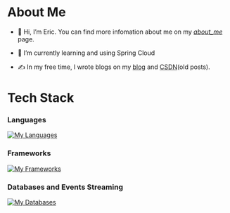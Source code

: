 <!---
PearlyWave/PearlyWave is a ✨ special ✨ repository because its `README.md` (this file) appears on your GitHub profile.
You can click the Preview link to take a look at your changes.
--->
# About Me
- 👋 Hi, I’m Eric. You can find more infomation about me on my [_about_me_ ](https://ericji.hashnode.dev/about-me)page.
<!-- - 👀 I’m interested in ... -->
- 🌱 I’m currently learning and using Spring Cloud
<!-- - 💞️ I’m looking to collaborate on ... -->
<!-- - 📫 How to reach me ... -->
- ✍ In my free time, I wrote blogs on my [blog](https://ericji.hashnode.dev/) and [CSDN](https://blog.csdn.net/LonelyObserver)(old posts).
# Tech Stack
### Languages
[![My Languages](https://skillicons.dev/icons?i=java&theme=light)](https://skillicons.dev)

### Frameworks
[![My Frameworks](https://skillicons.dev/icons?i=spring&theme=light)](https://skillicons.dev)

### Databases and Events Streaming
[![My Databases](https://skillicons.dev/icons?i=mysql&theme=light)](https://skillicons.dev)

<!-- ### Other Stuffs -->


<!-- inspired by https://github.com/dhananjay12/dhananjay12 -->
